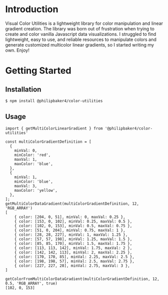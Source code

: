 # Introduction

Visual Color Utilities is a lightweight library for color manipulation and linear gradient creation. The library was born out of frustration when trying to create and color vanilla Javascript data visualizations. I struggled to find lightweight, easy to use, and reliable resources to manipulate colors and generate customized multicolor linear gradients, so I started writing my own. Enjoy!


# Getting Started


## Installation
```bash
$ npm install @philipbaker4/color-utilities
```

## Usage
```js{18-31,34}
import { getMultiColorLinearGradient } from '@philipbaker4/color-utilities'

const multiColorGradientDefinition = [
  {
    minVal: 0,
    minColor: 'red',
    maxVal: 1,
    maxColor: 'blue',
  },
  {
    minVal: 1,
    minColor: 'blue',
    maxVal: 3,
    maxColor: 'yellow',
  },
];
getMultiColorDataGradient(multiColorGradientDefinition, 12, 'RGB_ARRAY')
[
    { color: [204, 0, 51], minVal: 0, maxVal: 0.25 },
    { color: [153, 0, 102], minVal: 0.25, maxVal: 0.5 },
    { color: [102, 0, 153], minVal: 0.5, maxVal: 0.75 },
    { color: [51, 0, 204], minVal: 0.75, maxVal: 1 },
    { color: [28, 28, 227], minVal: 1, maxVal: 1.25 },
    { color: [57, 57, 198], minVal: 1.25, maxVal: 1.5 },
    { color: [85, 85, 170], minVal: 1.5, maxVal: 1.75 },
    { color: [113, 113, 142], minVal: 1.75, maxVal: 2 },
    { color: [142, 142, 113], minVal: 2, maxVal: 2.25 },
    { color: [170, 170, 85], minVal: 2.25, maxVal: 2.5 },
    { color: [198, 198, 57], minVal: 2.5, maxVal: 2.75 },
    { color: [227, 227, 28], minVal: 2.75, maxVal: 3 },
]

getColorFromMultiColorDataGradient(multiColorGradientDefinition, 12, 0.5, 'RGB_ARRAY', true)
[102, 0, 153]

```



